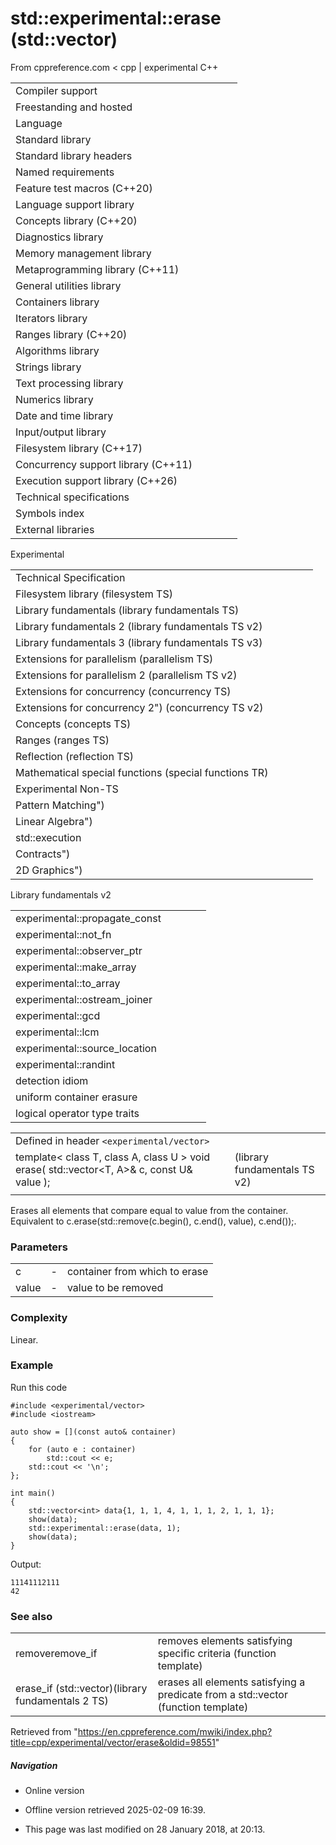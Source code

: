 # std::experimental::erase (std::vector)

From cppreference.com
< cpp‎ | experimental
C++

|  |  |  |  |  |
| --- | --- | --- | --- | --- |
| Compiler support | | | | |
| Freestanding and hosted | | | | |
| Language | | | | |
| Standard library | | | | |
| Standard library headers | | | | |
| Named requirements | | | | |
| Feature test macros (C++20) | | | | |
| Language support library | | | | |
| Concepts library (C++20) | | | | |
| Diagnostics library | | | | |
| Memory management library | | | | |
| Metaprogramming library (C++11) | | | | |
| General utilities library | | | | |
| Containers library | | | | |
| Iterators library | | | | |
| Ranges library (C++20) | | | | |
| Algorithms library | | | | |
| Strings library | | | | |
| Text processing library | | | | |
| Numerics library | | | | |
| Date and time library | | | | |
| Input/output library | | | | |
| Filesystem library (C++17) | | | | |
| Concurrency support library (C++11) | | | | |
| Execution support library (C++26) | | | | |
| Technical specifications | | | | |
| Symbols index | | | | |
| External libraries | | | | |

Experimental

|  |  |  |  |  |
| --- | --- | --- | --- | --- |
| Technical Specification | | | | |
| Filesystem library (filesystem TS) | | | | |
| Library fundamentals (library fundamentals TS) | | | | |
| Library fundamentals 2 (library fundamentals TS v2) | | | | |
| Library fundamentals 3 (library fundamentals TS v3) | | | | |
| Extensions for parallelism (parallelism TS) | | | | |
| Extensions for parallelism 2 (parallelism TS v2) | | | | |
| Extensions for concurrency (concurrency TS) | | | | |
| Extensions for concurrency 2") (concurrency TS v2) | | | | |
| Concepts (concepts TS) | | | | |
| Ranges (ranges TS) | | | | |
| Reflection (reflection TS) | | | | |
| Mathematical special functions (special functions TR) | | | | |
| Experimental Non-TS | | | | |
| Pattern Matching") | | | | |
| Linear Algebra") | | | | |
| std::execution | | | | |
| Contracts") | | | | |
| 2D Graphics") | | | | |

Library fundamentals v2

|  |  |  |  |  |
| --- | --- | --- | --- | --- |
| experimental::propagate_const | | | | |
| experimental::not_fn | | | | |
| experimental::observer_ptr | | | | |
| experimental::make_array | | | | |
| experimental::to_array | | | | |
| experimental::ostream_joiner | | | | |
| experimental::gcd | | | | |
| experimental::lcm | | | | |
| experimental::source_location | | | | |
| experimental::randint | | | | |
| detection idiom | | | | |
| uniform container erasure | | | | |
| logical operator type traits | | | | |

|  |  |  |
| --- | --- | --- |
| Defined in header `<experimental/vector>` |  |  |
| template< class T, class A, class U >  void erase( std::vector<T, A>& c, const U& value ); |  | (library fundamentals TS v2) |
|  |  |  |

Erases all elements that compare equal to value from the container. Equivalent to c.erase(std::remove(c.begin(), c.end(), value), c.end());.

### Parameters

|  |  |  |
| --- | --- | --- |
| c | - | container from which to erase |
| value | - | value to be removed |

### Complexity

Linear.

### Example

Run this code

```
#include <experimental/vector>
#include <iostream>
 
auto show = [](const auto& container)
{
    for (auto e : container)
        std::cout << e;
    std::cout << '\n';
};
 
int main()
{
    std::vector<int> data{1, 1, 1, 4, 1, 1, 1, 2, 1, 1, 1};
    show(data);
    std::experimental::erase(data, 1);
    show(data);
}

```

Output:

```
11141112111
42

```

### See also

|  |  |
| --- | --- |
| removeremove_if | removes elements satisfying specific criteria   (function template) |
| erase_if (std::vector)(library fundamentals 2 TS) | erases all elements satisfying a predicate from a std::vector   (function template) |

Retrieved from "<https://en.cppreference.com/mwiki/index.php?title=cpp/experimental/vector/erase&oldid=98551>"

##### Navigation

- Online version
- Offline version retrieved 2025-02-09 16:39.

- This page was last modified on 28 January 2018, at 20:13.